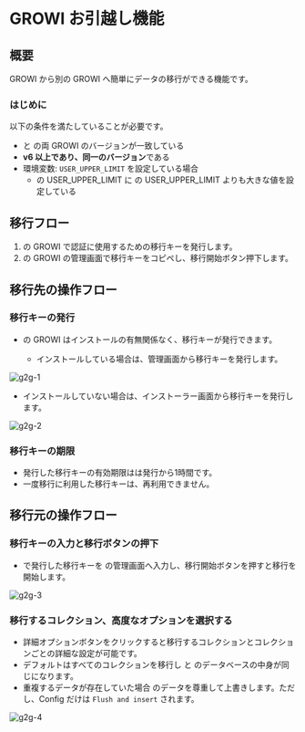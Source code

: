 # GROWI お引越し機能
<!-- markdownlint-disable MD033  -->
## 概要

GROWI から別の GROWI へ簡単にデータの移行ができる機能です。

### はじめに

以下の条件を満たしていることが必要です。

- <Badge text="移行先" vertical='middle'/> と <Badge text="移行元" vertical='middle' type="warning"/> の両 GROWI のバージョンが一致している
- **v6 以上であり、同一のバージョン**である
- 環境変数: `USER_UPPER_LIMIT` を設定している場合
  - <Badge text="移行先" vertical='middle'/> の USER_UPPER_LIMIT に <Badge text="移行元" vertical='middle' type="warning"/> の USER_UPPER_LIMIT よりも大きな値を設定している

## 移行フロー

1. <Badge text="移行先" vertical='middle'/> の GROWI で認証に使用するための移行キーを発行します。
1. <Badge text="移行元" vertical='middle' type="warning"/> の GROWI の管理画面で移行キーをコピペし、移行開始ボタン押下します。

## 移行先の操作フロー

### 移行キーの発行

- <Badge text="移行先" vertical='middle'/> の GROWI はインストールの有無関係なく、移行キーが発行できます。
  - インストールしている場合は、管理画面から移行キーを発行します。

![g2g-1](/assets/images/g2g-transfer-1.png)

- インストールしていない場合は、インストーラー画面から移行キーを発行します。

![g2g-2](/assets/images/g2g-transfer-2.png)

### 移行キーの期限

- 発行した移行キーの有効期限はは発行から1時間です。
- 一度移行に利用した移行キーは、再利用できません。

## 移行元の操作フロー

### 移行キーの入力と移行ボタンの押下

- <Badge text="移行先" vertical='middle'/> で発行した移行キーを <Badge text="移行元" vertical='middle' type="warning"/> の管理画面へ入力し、移行開始ボタンを押すと移行を開始します。

![g2g-3](/assets/images/g2g-transfer-3.png)


### 移行するコレクション、高度なオプションを選択する

- 詳細オプションボタンをクリックすると移行するコレクションとコレクションごとの詳細な設定が可能です。
- デフォルトはすべてのコレクションを移行し <Badge text="移行元" vertical='middle' type="warning"/> と <Badge text="移行先" vertical='middle'/> のデータベースの中身が同じになります。
- 重複するデータが存在していた場合 <Badge text="移行元" vertical='middle' type="warning"/> のデータを尊重して上書きします。ただし、Config だけは `Flush and insert` されます。

![g2g-4](/assets/images/g2g-transfer-4.png)
